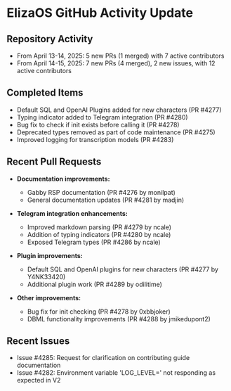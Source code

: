 # ElizaOS GitHub Activity Update

## Repository Activity
- From April 13-14, 2025: 5 new PRs (1 merged) with 7 active contributors
- From April 14-15, 2025: 7 new PRs (4 merged), 2 new issues, with 12 active contributors

## Completed Items
- Default SQL and OpenAI Plugins added for new characters (PR #4277)
- Typing indicator added to Telegram integration (PR #4280)
- Bug fix to check if init exists before calling it (PR #4278)
- Deprecated types removed as part of code maintenance (PR #4275)
- Improved logging for transcription models (PR #4283)

## Recent Pull Requests
- **Documentation improvements:**
  - Gabby RSP documentation (PR #4276 by monilpat)
  - General documentation updates (PR #4281 by madjin)

- **Telegram integration enhancements:**
  - Improved markdown parsing (PR #4279 by ncale)
  - Addition of typing indicators (PR #4280 by ncale)
  - Exposed Telegram types (PR #4286 by ncale)

- **Plugin improvements:**
  - Default SQL and OpenAI plugins for new characters (PR #4277 by Y4NK33420)
  - Additional plugin work (PR #4289 by odilitime)

- **Other improvements:**
  - Bug fix for init checking (PR #4278 by 0xbbjoker)
  - DBML functionality improvements (PR #4288 by jmikedupont2)

## Recent Issues
- Issue #4285: Request for clarification on contributing guide documentation
- Issue #4282: Environment variable 'LOG_LEVEL=' not responding as expected in V2